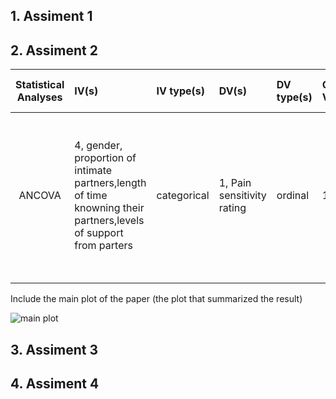 ## 1. Assiment 1
## 2. Assiment 2


| **Statistical Analyses**	|  **IV(s)**  |  **IV type(s)** |  **DV(s)**  |  **DV type(s)**  |  **Control Var** | **Control Var type**  | **Question to be answered** | **_H0_** | **alpha** | **link to paper**| 
|:----------:|:----------|:------------|:-------------|:-------------|:------------|:------------- |:------------------|:----:|:-------:|:-------|
ANCOVA	| 4, gender, proportion of intimate partners,length of time knowning their partners,levels of support from parters  |  categorical  | 1, Pain sensitivity rating| ordinal | 1, age | continuous | 	how individuals’ social networks moderate the association between biological sex and experimental pain sensitivity. | F_Pain - M_Pain = 0 when having high proportion of intimate types, long relationships, and high level of support | 0.05 | [Sex Differences in How Social Networks and Relationship Quality Influence Experimental Pain Sensitivity](https://journals.plos.org/plosone/article?id=10.1371/journal.pone.0078663) |
  |||||||||
  
  
  Include the main plot of the paper (the plot that summarized the result)
  
![main plot](ancovaplosone.png)


## 3. Assiment 3
## 4. Assiment 4
